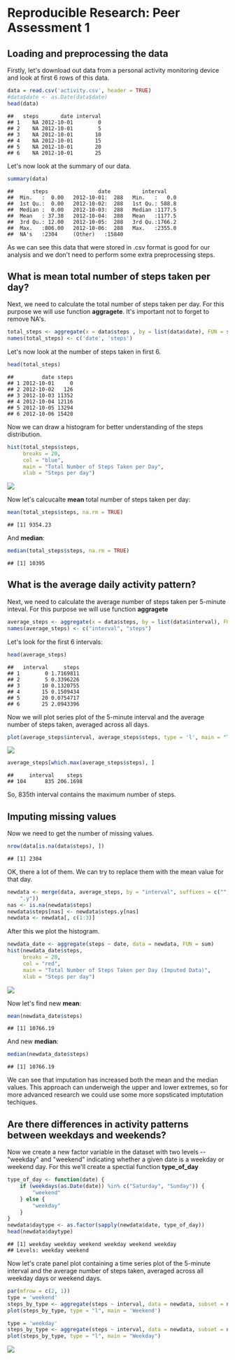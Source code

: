 # Reproducible Research: Peer Assessment 1


## Loading and preprocessing the data

Firstly, let's download out data from a personal activity monitoring device and look at first 6 rows of this data.


```r
data = read.csv('activity.csv', header = TRUE)
#data$date <- as.Date(data$date)
head(data)
```

```
##   steps       date interval
## 1    NA 2012-10-01        0
## 2    NA 2012-10-01        5
## 3    NA 2012-10-01       10
## 4    NA 2012-10-01       15
## 5    NA 2012-10-01       20
## 6    NA 2012-10-01       25
```

Let's now look at the summary of our data.


```r
summary(data)
```

```
##      steps                date          interval     
##  Min.   :  0.00   2012-10-01:  288   Min.   :   0.0  
##  1st Qu.:  0.00   2012-10-02:  288   1st Qu.: 588.8  
##  Median :  0.00   2012-10-03:  288   Median :1177.5  
##  Mean   : 37.38   2012-10-04:  288   Mean   :1177.5  
##  3rd Qu.: 12.00   2012-10-05:  288   3rd Qu.:1766.2  
##  Max.   :806.00   2012-10-06:  288   Max.   :2355.0  
##  NA's   :2304     (Other)   :15840
```

As we can see this data that were stored in .csv format is good for our analysis and we don't need to perform some extra preprocessing steps.

## What is mean total number of steps taken per day?

Next, we need to calculate the total number of steps taken per day. For this purpose we will use function **aggragete**. It's important not to forget to remove NA's.


```r
total_steps <- aggregate(x = data$steps , by = list(data$date), FUN = sum, na.rm=TRUE)
names(total_steps) <- c('date', 'steps')
```

Let's now look at the number of steps taken in first 6.


```r
head(total_steps)
```

```
##         date steps
## 1 2012-10-01     0
## 2 2012-10-02   126
## 3 2012-10-03 11352
## 4 2012-10-04 12116
## 5 2012-10-05 13294
## 6 2012-10-06 15420
```

Now we can draw a histogram for better understanding of the steps distribution.


```r
hist(total_steps$steps,
     breaks = 20,
     col = "blue",
     main = "Total Number of Steps Taken per Day",
     xlab = "Steps per day")
```

![](PA1_template_files/figure-html/unnamed-chunk-5-1.png) 

Now let's calcucalte **mean** total number of steps taken per day:


```r
mean(total_steps$steps, na.rm = TRUE)
```

```
## [1] 9354.23
```

And **median**:


```r
median(total_steps$steps, na.rm = TRUE)
```

```
## [1] 10395
```
## What is the average daily activity pattern?

Next, we need to calculate the average number of steps taken per 5-minute inteval. For this purpose we will use function **aggragete**


```r
average_steps <- aggregate(x = data$steps, by = list(data$interval), FUN = mean, na.rm=TRUE)
names(average_steps) <- c("interval", "steps")
```

Let's look for the first 6 intervals:


```r
head(average_steps)
```

```
##   interval     steps
## 1        0 1.7169811
## 2        5 0.3396226
## 3       10 0.1320755
## 4       15 0.1509434
## 5       20 0.0754717
## 6       25 2.0943396
```

Now we will plot series plot of the 5-minute interval and the average number of steps taken, averaged across all days.


```r
plot(average_steps$interval, average_steps$steps, type = 'l', main = "Time Series Plot of Steps Averaged by Interval", xlab = "Interval", ylab = "Steps")
```

![](PA1_template_files/figure-html/unnamed-chunk-10-1.png) 


```r
average_steps[which.max(average_steps$steps), ]
```

```
##     interval    steps
## 104      835 206.1698
```

So, 835th interval contains the maximum number of steps.

## Imputing missing values

Now we need to get the number of missing values.


```r
nrow(data[is.na(data$steps), ])
```

```
## [1] 2304
```

OK, there a lot of them. We can try to replace them with the mean value for that day.


```r
newdata <- merge(data, average_steps, by = "interval", suffixes = c("", 
    ".y"))
nas <- is.na(newdata$steps)
newdata$steps[nas] <- newdata$steps.y[nas]
newdata <- newdata[, c(1:3)]
```

After this we plot the histogram.


```r
newdata_date <- aggregate(steps ~ date, data = newdata, FUN = sum)
hist(newdata_date$steps,
     breaks = 20,
     col = "red",
     main = "Total Number of Steps Taken per Day (Imputed Data)",
     xlab = "Steps per day")
```

![](PA1_template_files/figure-html/unnamed-chunk-14-1.png) 

Now let's find new **mean**:


```r
mean(newdata_date$steps)
```

```
## [1] 10766.19
```

And new **median**:


```r
median(newdata_date$steps)
```

```
## [1] 10766.19
```

We can see that imputation has increased both the mean and the median values. This approach can underweigh the upper and lower extremes, so for more advanced research we could use some more sopsticated imptutation techiques.

## Are there differences in activity patterns between weekdays and weekends?

Now we create a new factor variable in the dataset with two levels -- "weekday" and "weekend" indicating whether a given date is a weekday or weekend day. For this we'll create a spectial function **type_of_day**


```r
type_of_day <- function(date) {
    if (weekdays(as.Date(date)) %in% c("Saturday", "Sunday")) {
        "weekend"
    } else {
        "weekday"
    }
}
newdata$daytype <- as.factor(sapply(newdata$date, type_of_day))
head(newdata$daytype)
```

```
## [1] weekday weekday weekend weekday weekend weekday
## Levels: weekday weekend
```

Now let's crate panel plot containing a time series plot of the 5-minute interval and the average number of steps taken, averaged across all weekday days or weekend days.


```r
par(mfrow = c(2, 1))
type = 'weekend'
steps_by_type <- aggregate(steps ~ interval, data = newdata, subset = newdata$daytype == type, FUN = mean)
plot(steps_by_type, type = "l", main = 'Weekend')

type = 'weekday'
steps_by_type <- aggregate(steps ~ interval, data = newdata, subset = newdata$daytype == type, FUN = mean)
plot(steps_by_type, type = "l", main = "Weekday")
```

![](PA1_template_files/figure-html/unnamed-chunk-18-1.png) 
